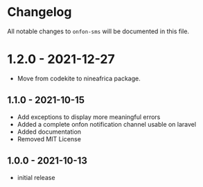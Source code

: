 # Changelog

All notable changes to `onfon-sms` will be documented in this file.

# 1.2.0 - 2021-12-27

- Move from codekite to nineafrica package.

## 1.1.0 - 2021-10-15

- Add exceptions to display more meaningful errors
- Added a complete onfon notification channel usable on laravel
- Added documentation
- Removed MIT License

## 1.0.0 - 2021-10-13

- initial release
